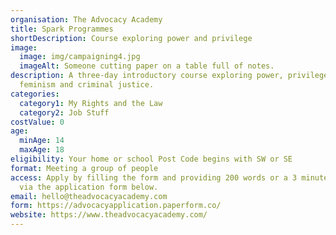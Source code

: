 ```yaml
---
organisation: The Advocacy Academy
title: Spark Programmes
shortDescription: Course exploring power and privilege
image:
  image: img/campaigning4.jpg
  imageAlt: Someone cutting paper on a table full of notes.
description: A three-day introductory course exploring power, privilege,
  feminism and criminal justice.
categories:
  category1: My Rights and the Law
  category2: Job Stuff
costValue: 0
age:
  minAge: 14
  maxAge: 18
eligibility: Your home or school Post Code begins with SW or SE
format: Meeting a group of people
access: Apply by filling the form and providing 200 words or a 3 minute video
  via the application form below.
email: hello@theadvocacyacademy.com
form: https://advocacyapplication.paperform.co/
website: https://www.theadvocacyacademy.com/
---
```

